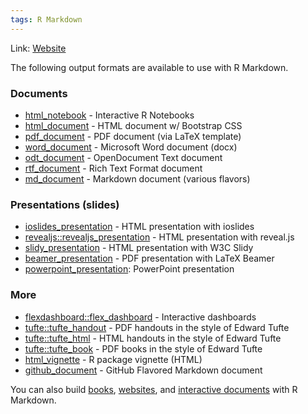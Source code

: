 ```yaml
---
tags: R Markdown
---
```

Link: [Website](https://rmarkdown.rstudio.com/lesson-9.html)

The following output formats are available to use with R Markdown.

### Documents

*   [html\_notebook](https://bookdown.org/yihui/rmarkdown/notebook.html) - Interactive R Notebooks
*   [html\_document](https://bookdown.org/yihui/rmarkdown/html-document.html) - HTML document w/ Bootstrap CSS
*   [pdf\_document](https://bookdown.org/yihui/rmarkdown/pdf-document.html) - PDF document (via LaTeX template)
*   [word\_document](https://bookdown.org/yihui/rmarkdown/word-document.html) - Microsoft Word document (docx)
*   [odt\_document](https://bookdown.org/yihui/rmarkdown/opendocument-text-document.html) - OpenDocument Text document
*   [rtf\_document](https://bookdown.org/yihui/rmarkdown/rich-text-format-document.html) - Rich Text Format document
*   [md\_document](https://bookdown.org/yihui/rmarkdown/markdown-document.html) - Markdown document (various flavors)

### Presentations (slides)

*   [ioslides\_presentation](https://bookdown.org/yihui/rmarkdown/ioslides-presentation.html) - HTML presentation with ioslides
*   [revealjs::revealjs\_presentation](https://bookdown.org/yihui/rmarkdown/revealjs.html) - HTML presentation with reveal.js
*   [slidy\_presentation](https://bookdown.org/yihui/rmarkdown/slidy-presentation.html) - HTML presentation with W3C Slidy
*   [beamer\_presentation](https://bookdown.org/yihui/rmarkdown/beamer-presentation.html) - PDF presentation with LaTeX Beamer
*   [powerpoint\_presentation](https://bookdown.org/yihui/rmarkdown/powerpoint-presentation.html): PowerPoint presentation

### More

*   [flexdashboard::flex\_dashboard](https://rmarkdown.rstudio.com/flexdashboard/) - Interactive dashboards
*   [tufte::tufte\_handout](https://bookdown.org/yihui/rmarkdown/tufte-handouts.html) - PDF handouts in the style of Edward Tufte
*   [tufte::tufte\_html](https://bookdown.org/yihui/rmarkdown/tufte-handouts.html) - HTML handouts in the style of Edward Tufte
*   [tufte::tufte\_book](https://bookdown.org/yihui/rmarkdown/tufte-handouts.html) - PDF books in the style of Edward Tufte
*   [html\_vignette](https://bookdown.org/yihui/rmarkdown/r-package-vignette.html) - R package vignette (HTML)
*   [github\_document](https://rmarkdown.rstudio.com/github_document_format.html) - GitHub Flavored Markdown document

You can also build [books](https://bookdown.org/), [websites](https://bookdown.org/yihui/rmarkdown/rmarkdown-site.html), and [interactive documents](https://bookdown.org/yihui/rmarkdown/shiny-documents.html) with R Markdown.